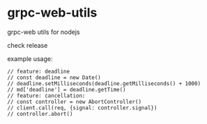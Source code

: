 # grpc-web-utils

grpc-web utils for nodejs

check release

example usage:


    // feature: deadline
    // const deadline = new Date()
    // deadline.setMilliseconds(deadline.getMilliseconds() + 1000)
    // md['deadline'] = deadline.getTime()
    // feature: cancellation:
    // const controller = new AbortController()
    // client.call(req, {signal: controller.signal})
    // controller.abort()
